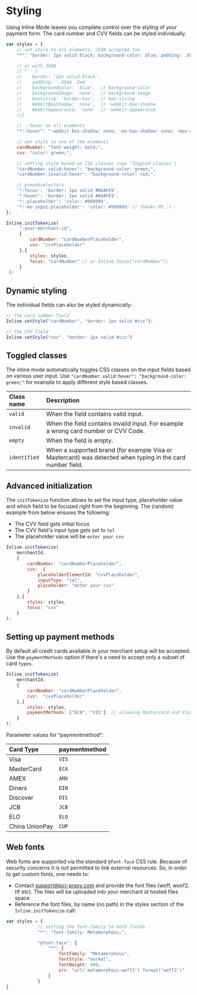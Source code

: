 # Styling

Using Inline Mode leaves you complete control over the styling of your payment form. The card number and CVV fields can be styled individually.

```js
var styles = {
    // set style to all elements, JSON accepted too
    "*": "border: 2px solid black; background-color: blue; padding: .65em .5em",

    // or with JSON
    //'*': {
    //    border: '2px solid black',
    //    padding: '.65em .5em'       
    //    backgroundColor: 'blue',  // background-color
    //    backgroundImage: 'none',  // background-image
    //    boxSizing: 'border-box',  // box-sizing
    //    WebkitBoxShadow: 'none',  // -webkit-box-shadow
    //    WebkitAppearance: 'none'  // -webkit-appearance
    //}

    // ::hover on all elements
    "*::hover": "-webkit-box-shadow: none; -ms-box-shadow: none; -moz-appearance: none; ",

    // set style to one of the elements
    cardNumber: "font-weight: bold;",
    cvv: "color: green;",

    // setting style based on CSS classes (see 'Toggled classes')
    "cardNumber.valid:hover": "background-color: green;",
    "cardNumber.invalid:hover": "background-color: red;",    

    // pseudoselectors
    '*:focus': 'border: 1px solid #66AFE9',
    '*:hover': 'border: 1px solid #66AFE9',
    '*::placeholder': 'color: #999999',
    '*:-ms-input-placeholder': 'color: #999999' // thanks MS :( 
}; 

Inline.initTokenize(
     ":your-merchant-id",
     {
         cardNumber: "cardNumberPlaceholder",
         cvv: "cvvPlaceholder"
     },{            
         styles: styles,
         focus: "cardNumber" // or Inline.focus("cardNumber");
     }
 );
```

## Dynamic styling

The individual fields can also be styled dynamically:

```js
// the card number field
Inline.setStyle("cardNumber", "border: 1px solid #ccc");

// the CVV field
Inline.setStyle("cvv", "border: 1px solid #ccc")
```

## Toggled classes

The inline mode automatically toggles CSS classes on the input fields based on various user input. Use `"cardNumber.valid:hover": "background-color: green;"` for example to apply different style based classes.

| Class name | Description |
| :--- | :--- |
| `valid` | When the field contains valid input. |
| `invalid` | When the field contains invalid input. For example a wrong card number or CVV Code. |
| `empty` | When the field is empty. |
| `identified` | When a supported brand \(for example Visa or Mastercard\) was detected when typing in the card number field. |

## Advanced initialization

The `initTokenize` function allows to set the input type, placeholder value and which field to be focused right from the beginning. The \(random\) example from below ensures the following:

* The CVV field gets initial focus
* The CVV field's input type gets set to `tel`
* The placeholder value will be `enter your cvv`

```js
Inline.initTokenize(
    merchantId,
    {
        cardNumber: "cardNumberPlaceholder",
        cvv:  {
            placeholderElementId: "cvvPlaceholder",
            inputType: "tel",
            placeholder: "enter your cvv"
        }
    },{        
        styles: styles,
        focus: "cvv"
    }
);
```

## Setting up payment methods

By default all credit cards available in your merchant setup will be accepted. Use the `paymentMethods` option if there's a need to accept only a subset of card `types`.

```js
Inline.initTokenize(
    merchantId,
    {
        cardNumber: "cardNumberPlaceholder",
        cvv:  "cvvPlaceholder"
    },{        
        styles: styles,
        paymentMethods: ["ECA", "VIS"]  // allowing Mastercard and Visa only
    }
);
```

Parameter values for “paymentmethod”:

| Card Type | paymentmethod |
| :--- | :--- |
| Visa | `VIS` |
| MasterCard | `ECA` |
| AMEX | `AMX` |
| Diners | `DIN` |
| Discover | `DIS` |
| JCB | `JCB` |
| ELO | `ELO` |
| China UnionPay | `CUP` |

## Web fonts

Web fonts are supported via the standard `@font-face` CSS rule. Because of security concerns it is not permitted to link external resources. So, in order to get custom fonts, one needs to:

* Contact support@pci-proxy.com and provide the font files \(woff, woof2, ttf etc\). The files will be uploaded into your merchant id hosted files space.
* Reference the font files, by name \(no path\) in the styles section of the `Inline.initTokenize` call:

```js
var styles = {
            // setting the font-family to both fields
            "*": "font-family: Metamorphous;",

            "@font-face": {
                "*": {
                    fontFamily: "Metamorphous",
                    fontStyle: "normal",
                    fontWeight: 400,
                    src: "url('metamorphous.woff2') format('woff2')"
                }
            }
}
```




